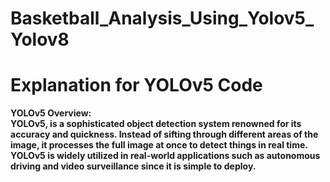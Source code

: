 # Basketball_Analysis_Using_Yolov5_Yolov8

# Explanation for YOLOv5 Code

<b>YOLOv5 Overview:<br>
YOLOv5, is a sophisticated object detection system renowned for its accuracy and quickness. Instead of sifting through different areas of the image, it processes the full image at once to detect things in real time. YOLOv5 is widely utilized in real-world applications such as autonomous driving and video surveillance since it is simple to deploy.
